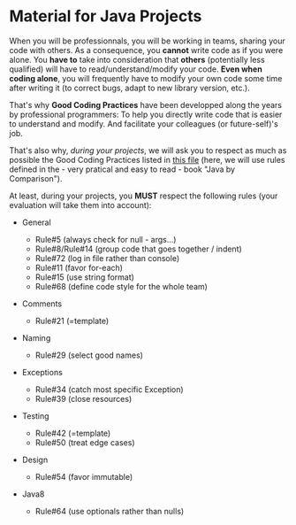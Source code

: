 # Material for Java Projects

When you will be professionnals, you will be working in teams, sharing your code with others. As a consequence, you **cannot** write code as if you were alone. You **have to** take into consideration that **others** (potentially less qualified) will have to read/understand/modify your code. **Even when coding alone**, you will frequently have to modify your own code some time after writing it (to correct bugs, adapt to new library version, etc.).

That's why **Good Coding Practices** have been developped along the years by professional programmers: To help you directly write code that is easier to understand and modify. And facilitate your colleagues (or future-self)'s job.

That's also why, *during your projects*, we will ask you to respect as much as possible the Good Coding Practices listed in [this file](JavaByComparisonSumUp.md) (here, we will use rules defined in the - very pratical and easy to read - book "Java by Comparison").

At least, during your projects, you **MUST** respect the following rules (your evaluation will take them into account):

* General
    * Rule#5 (always check for null - args...)
    * Rule#8/Rule#14 (group code that goes together / indent)
    * Rule#72 (log in file rather than console)
    * Rule#11 (favor for-each)
    * Rule#15 (use string format)
    * Rule#68 (define code style for the whole team)

* Comments
    * Rule#21 (=template)

* Naming
    * Rule#29 (select good names)

* Exceptions
    * Rule#34 (catch most specific Exception)
    * Rule#39 (close resources)

* Testing
    * Rule#42 (=template)
    * Rule#50 (treat edge cases)

* Design
    * Rule#54 (favor immutable)

* Java8
    * Rule#64 (use optionals rather than nulls)
